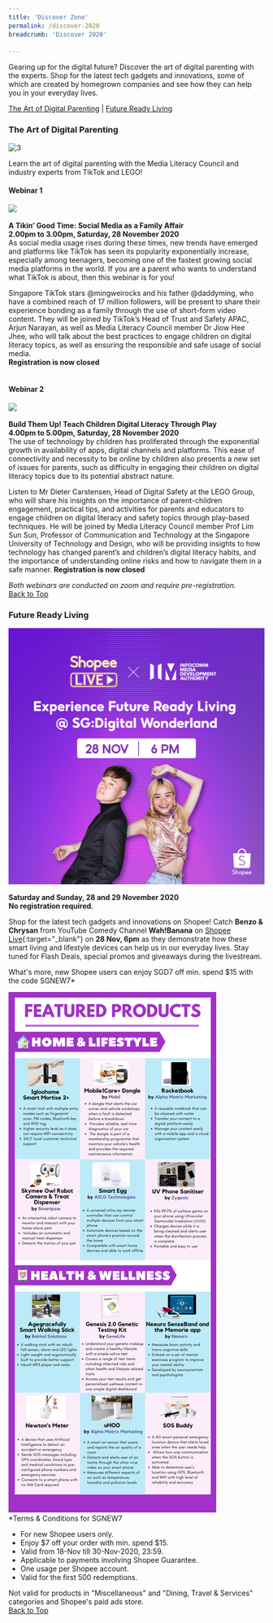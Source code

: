 ```yaml
---
title: 'Discover Zone'
permalink: /discover-2020
breadcrumb: 'Discover 2020'

---
```


Gearing up for the digital future? Discover the art of digital parenting with the experts. Shop for the latest tech gadgets and innovations, some of which are created by homegrown companies and see how they can help you in your everyday lives. 

<a name="top"></a>
[The Art of Digital Parenting](#1) | [Future Ready Living](#2) 

<a name="1"></a>
### **The Art of Digital Parenting**

![3](/images/discover/Parenting.jpg)

Learn the art of digital parenting with the Media Literacy Council and industry experts from TikTok and LEGO! <br>

#### Webinar 1

<img src="/images/discover/TikTok-Logo-vertical.png" style="width:25rem"><br> 

<b>A Tikin’ Good Time: Social Media as a Family Affair</b><br>
<b>2.00pm to 3.00pm, Saturday, 28 November 2020</b><br> 
As social media usage rises during these times, new trends have emerged and platforms like TikTok has seen its popularity exponentially increase, especially among teenagers, becoming one of the fastest growing social media platforms in the world. If you are a parent who wants to understand what TikTok is about, then this webinar is for you!

Singapore TikTok stars @mingweirocks and his father @daddyming, who have a combined reach of 17 million followers, will be present to share their experience bonding as a family through the use of short-form video content. They will be joined by TikTok’s Head of Trust and Safety APAC, Arjun Narayan, as well as Media Literacy Council member Dr Jiow Hee Jhee, who will talk about the best practices to engage children on digital literacy topics, as well as ensuring the responsible and safe usage of social media. <br><b>Registration is now closed</b>  
<br>

#### Webinar 2

<img src="/images/discover/lego-srgb_L.png" style="width:25rem"><br>

<b>Build Them Up! Teach Children Digital Literacy Through Play</b><br>
<b>4.00pm to 5.00pm, Saturday, 28 November 2020</b><br>
The use of technology by children has proliferated through the exponential growth in availability of apps, digital channels and platforms. This ease of connectivity and necessity to be online by children also presents a new set of issues for parents, such as difficulty in engaging their children on digital literacy topics due to its potential abstract nature.

Listen to Mr Dieter Carstensen, Head of Digital Safety at the LEGO Group, who will share his insights on the importance of parent-children engagement, practical tips, and activities for parents and educators to engage children on digital literacy and safety topics through play-based techniques. He will be joined by Media Literacy Council member Prof Lim Sun Sun, Professor of Communication and Technology at the Singapore University of Technology and Design, who will be providing insights to how technology has changed parent’s and children’s digital literacy habits, and the importance of understanding online risks and how to navigate them in a safe manner. <b>Registration is now closed</b><br>

*Both webinars are conducted on zoom and require pre-registration.*<br>
[Back to Top](#top)

<a name="2"></a>
<h3><b>Future Ready Living</b></h3>

<img src="/images/discover/Future Ready Living V2.jpg">

<b>Saturday and Sunday, 28 and 29 November 2020</b><br>
<b>No registration required.</b>

Shop for the latest tech gadgets and innovations on Shopee! Catch <b>Benzo & Chrysan</b> from YouTube Comedy Channel <b>Wah!Banana</b> on [Shopee Live](https://shopee.sg/shopeestream){:target="_blank"} on <b>28 Nov, 6pm</b> as they demonstrate how these smart living and lifestyle devices can help us in our everyday lives. Stay tuned for Flash Deals, special promos and giveaways during the livestream.

What's more, new Shopee users can enjoy SGD7 off min. spend $15 with the code SGNEW7*

<img src="/images/discover/Future Ready Living - Draft V14.png"><br>
*Terms & Conditions for SGNEW7
* For new Shopee users only.
* Enjoy $7 off your order with min. spend $15.
* Valid from 18-Nov till 30-Nov-2020, 23:59.
* Applicable to payments involving Shopee Guarantee.
* One usage per Shopee account.
* Valid for the first 500 redemptions.


Not valid for products in "Miscellaneous" and "Dining, Travel & Services" categories and Shopee's paid ads store.<br>
[Back to Top](#top)

